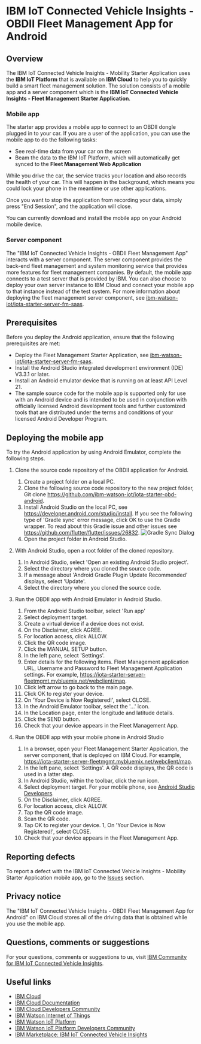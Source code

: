 # IBM IoT Connected Vehicle Insights - OBDII Fleet Management App for Android


## Overview
The IBM IoT Connected Vehicle Insights - Mobility Starter Application uses the **IBM IoT Platform** that is available on **IBM Cloud** to help you to quickly build a smart fleet management solution. The solution consists of a mobile app and a server component which is the **IBM IoT Connected Vehicle Insights - Fleet Management Starter Application**.

### Mobile app
The starter app provides a mobile app to connect to an OBDII dongle plugged in to your car. If you are a user of the application, you can use the mobile app to do the following tasks:

- See real-time data from your car on the screen
- Beam the data to the IBM IoT Platform, which will automatically get synced to the **Fleet Management Web Application**

While you drive the car, the service tracks your location and also records the health of your car. This will happen in the background, which means you could lock your phone in the meantime or use other applications.

Once you want to stop the application from recording your data, simply press "End Session", and the application will close.

You can currently download and install the mobile app on your Android mobile device.

### Server component
The "IBM IoT Connected Vehicle Insights - OBDII Fleet Management App" interacts with a server component. The server component provides the back-end fleet management and system monitoring service that provides more features for fleet management companies. By default, the mobile app connects to a test server that is provided by IBM. You can also choose to deploy your own server instance to IBM Cloud and connect your mobile app to that instance instead of the test system. For more information about deploying the fleet management server component, see [ibm-watson-iot/iota-starter-server-fm-saas](https://github.com/ibm-watson-iot/iota-starter-server-fm-saas).


## Prerequisites

Before you deploy the Android application, ensure that the following prerequisites are met:

- Deploy the Fleet Management Starter Application, see [ibm-watson-iot/iota-starter-server-fm-saas](https://github.com/ibm-watson-iot/iota-starter-server-fm-saas).
- Install the Android Studio integrated development environment (IDE) V3.3.1 or later.
- Install an Android emulator device that is running on at least API Level 21.
- The sample source code for the mobile app is supported only for use with an Android device and is intended to be used in conjunction with officially licensed Android development tools and further customized tools that are distributed under the terms and conditions of your licensed Android Developer Program.


## Deploying the mobile app

To try the Android application by using Android Emulator, complete the following steps.

1. Clone the source code repository of the OBDII application for Android.
   1. Create a project folder on a local PC.
   1. Clone the following source code repository to the new project folder, Git clone https://github.com/ibm-watson-iot/iota-starter-obd-android. 
   1. Install Android Studio on the local PC, see https://developer.android.com/studio/install.  If you see the following type of  'Gradle sync' error message, click OK to use the Gradle wrapper.  To read about this Gradle issue and other issues see https://github.com/flutter/flutter/issues/26832.
    ![Gradle Sync Dialog](GradleSync.jpg) 
   1. Open the project folder in Android Studio.
   
2. With Android Studio, open a root folder of the cloned repository.
    1. In Android Studio, select 'Open an existing Android Studio project'. 
    1. Select the directory where you cloned the source code. 
    1. If a message about 'Android Gradle Plugin Update Recommended' displays, select 'Update'. 
    1. Select the directory where you cloned the source code. 
    
3. Run the OBDII app with Android Emulator in Android Studio.
    1. From the Android Studio toolbar, select 'Run app'
    1. Select deployment target.
    1. Create a virtual device if a device does not exist.
    1. On the Disclaimer, click AGREE. 
    1. For location access, click ALLOW.
    1. Click the QR code image.
    1. Click the MANUAL SETUP button.
    1. In the left pane, select 'Settings'. 
    1. Enter details for the following items. Fleet Management application URL, Username and Password to Fleet Management Application settings. For example, https://iota-starter-server-fleetmgmt.mybluemix.net/webclient/map.
    1. Click left arrow to go back to the main page.
    1. Click OK to register your device.
    1. On 'Your Device is Now Registered!', select CLOSE.
    1. In the Android Emulator toolbar, select the '...' icon.
    1. In the Location page, enter the longitude and latitude details.
    1. Click the SEND button.
    1. Check that your device appears in the Fleet Management App.
    
4. Run the OBDII app with your mobile phone in Android Studio
    1. In a browser, open your Fleet Management Starter Application, the server component, that is deployed on IBM Cloud. For example, https://iota-starter-server-fleetmgmt.mybluemix.net/webclient/map.
    1. In the left pane, select 'Settings'. A QR code displays, the QR code is used in a latter step.
    1. In Android Studio, within the toolbar, click the run icon. 
    1. Select deployment target. For your mobile phone, see [Android Studio Developers](https://developer.android.com/studio/run/device).
    1. On the Disclaimer, click AGREE.
    1. For location access, click ALLOW.
    1. Tap the QR code image.
    1. Scan the QR code.
    1. Tap OK to register your device.
    1, On 'Your Device is Now Registered!', select CLOSE.
    1. Check that your device appears in the Fleet Management App.


## Reporting defects
To report a defect with the IBM IoT Connected Vehicle Insights - Mobility Starter Application mobile app, go to the [Issues](https://github.com/ibm-watson-iot/iota-starter-obd-android/issues) section.

## Privacy notice
The "IBM IoT Connected Vehicle Insights - OBDII Fleet Management App for Android" on IBM Cloud stores all of the driving data that is obtained while you use the mobile app.

## Questions, comments or suggestions
For your questions, comments or suggestions to us, visit [IBM Community for IBM IoT Connected Vehicle Insights](https://community.ibm.com/community/user/imwuc/communities/globalgrouphome?CommunityKey=eaea64a5-fb9b-4d78-b1bd-d87dc70e8171).

## Useful links

- [IBM Cloud](https://cloud.ibm.com)
- [IBM Cloud Documentation](https://cloud.ibm.com/docs)
- [IBM Cloud Developers Community](https://developer.ibm.com/depmodels/cloud)
- [IBM Watson Internet of Things](http://www.ibm.com/internet-of-things)
- [IBM Watson IoT Platform](https://www.ibm.com/internet-of-things/solutions/iot-platform/watson-iot-platform)
- [IBM Watson IoT Platform Developers Community](https://developer.ibm.com/iotplatform)
- [IBM Marketplace: IBM IoT Connected Vehicle Insights](https://www.ibm.com/us-en/marketplace/iot-for-automotive)
